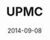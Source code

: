 ---
date: 2014-09-08
title: UPMC
categories: silver
logo: UPMC_Logo.jpg
www: http://www.upmc.com/
---